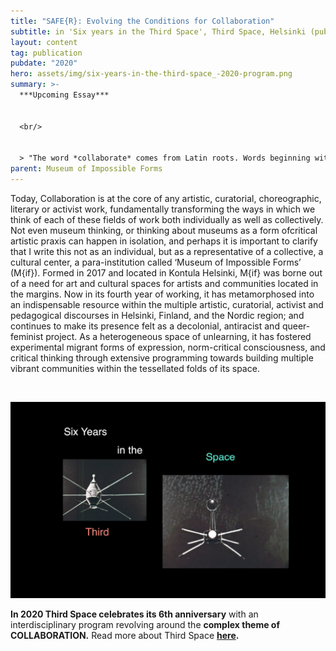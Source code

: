 ```yaml
---
title: "SAFE{R}: Evolving the Conditions for Collaboration"
subtitle: in 'Six years in the Third Space', Third Space, Helsinki (published online)
layout: content
tag: publication
pubdate: "2020"
hero: assets/img/six-years-in-the-third-space_-2020-program.png
summary: >-
  ***Upcoming Essay***


  <br/>


  > "The word *collaborate* comes from Latin roots. Words beginning with the prefix '*col-*' meaning together, implying doing something together. The root word '*laborare*', also from Latin, gives us many of the English words used to talk about careers and work. In fact, the word laborcomes from this root word. Putting the two Latin parts of this word together, the word literally means ‘to work together’.
parent: Museum of Impossible Forms
---
```

Today, Collaboration is at the core of any artistic, curatorial, choreographic, literary or activist work, fundamentally transforming the ways in which we think of each of these fields of work both individually as well as collectively. Not even museum thinking, or thinking about museums as a form ofcritical artistic praxis can happen in isolation, and perhaps it is important to clarify that I write this not as an individual, but as a representative of a collective, a cultural center, a para-institution called ‘Museum of Impossible Forms’ (M{if}). Formed in 2017 and located in Kontula Helsinki, M{if} was borne out of a need for art and cultural spaces for artists and communities located in the margins. Now in its fourth year of working, it has metamorphosed into an indispensable resource within the multiple artistic, curatorial, activist and pedagogical discourses in Helsinki, Finland, and the Nordic region; and continues to make its presence felt as a decolonial, antiracist and queer-feminist project. As a heterogeneous space of unlearning, it has fostered experimental migrant forms of expression, norm-critical consciousness, and critical thinking through extensive programming towards building multiple vibrant communities within the tessellated folds of its space.

<br/>

![Six years in the Third Space // 2020 program](assets/img/six-years-in-the-third-space_-2020-program.png)

**​In 2020 Third Space celebrates its 6th anniversary** with an interdisciplinary program revolving around the **complex theme of COLLABORATION.** Read more about Third Space **[here](<  http://www.th1rdspac3.com/2020.html>).**